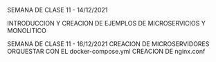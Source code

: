 SEMANA DE CLASE 11 - 14/12/2021

INTRODUCCION Y CREACION DE EJEMPLOS DE MICROSERVICIOS Y MONOLITICO

SEMANA DE CLASE 11 - 16/12/2021
CREACION DE MICROSERVIDORES
ORQUESTAR CON EL docker-compose.yml
CREACION DE nginx.conf

